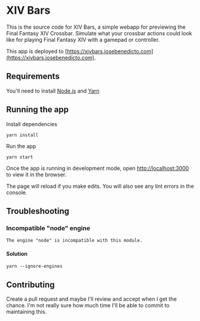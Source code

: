 # XIV Bars

This is the source code for XIV Bars, a simple webapp for previewing the Final Fantasy XIV Crossbar. Simulate what your crossbar actions could look like for playing Final Fantasy XIV with a gamepad or controller.

This app is deployed to [https://xivbars.josebenedicto.com](https://xivbars.josebenedicto.com).

## Requirements

You'll need to install [Node.js](https://nodejs.org/) and [Yarn](https://yarnpkg.com/)

## Running the app

Install dependencies
```
yarn install
```

Run the app
```
yarn start
```

Once the app is running in development mode, open [http://localhost:3000](http://localhost:5000) to view it in the browser.

The page will reload if you make edits. You will also see any lint errors in the console.

## Troubleshooting

### Incompatible "node" engine
```
The engine "node" is incompatible with this module.
```

#### Solution
```
yarn --ignore-engines
```

## Contributing

Create a pull request and maybe I'll review and accept when I get the chance. I'm not really sure how much time I'll be able to commit to maintaining this.
